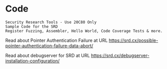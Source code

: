 # Code
```
Security Research Tools - Use 20C80 Only
Sample Code for the SRD
Register Fuzzing, Assembler, Hello World, Code Coverage Tests & more.
```
Read about Pointer Authentication Failure at URL https://srd.cx/possible-pointer-authentication-failure-data-abort/

Read about debugserver for SRD at URL https://srd.cx/debugserver-installation-configuration/
